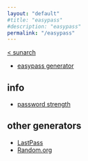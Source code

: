 ```yaml
---
layout: "default"
#title: "easypass"
#description: "easypass"
permalink: "/easypass"
---
```


[< sunarch](/)

- [easypass generator](easypass.md)

## info

- [password strength](password-strength.md)

## other generators

- <a href="https://www.lastpass.com/password-generator" target="_blank">LastPass</a>
- <a href="https://www.random.org/passwords/" target="_blank">Random.org</a>

